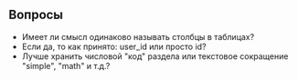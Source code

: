 ﻿## Вопросы

- Имеет ли смысл одинаково называть столбцы в таблицах?
- Если да, то как принято: user_id или просто id?
- Лучше хранить числовой "код" раздела или текстовое сокращение "simple", "math" и т.д.?

